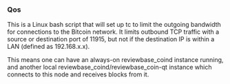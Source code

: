 ### Qos ###

This is a Linux bash script that will set up tc to limit the outgoing bandwidth for connections to the Bitcoin network. It limits outbound TCP traffic with a source or destination port of 11915, but not if the destination IP is within a LAN (defined as 192.168.x.x).

This means one can have an always-on reviewbase_coind instance running, and another local reviewbase_coind/reviewbase_coin-qt instance which connects to this node and receives blocks from it.
